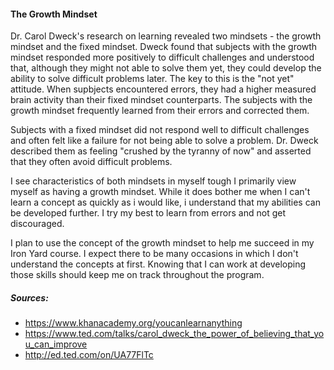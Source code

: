 #### The Growth Mindset

Dr. Carol Dweck's research on learning revealed two mindsets - the growth mindset and the fixed mindset. Dweck found that subjects with the growth mindset responded more positively to difficult challenges and understood that, although they might not able to solve them yet, they could develop the ability to solve difficult problems later. The key to this is the "not yet" attitude. When supbjects encountered errors, they had a higher measured brain activity than their fixed mindset counterparts. The subjects with the growth mindset frequently learned from their errors and corrected them.

Subjects with a fixed mindset did not respond well to difficult challenges and often felt like a failure for not being able to solve a problem. Dr. Dweck described them as feeling "crushed by the tyranny of now" and asserted that they often avoid difficult problems.

I see characteristics of both mindsets in myself tough I primarily view myself as having a growth mindset. While it does bother me when I can't learn a concept as quickly as i would like, i understand that my abilities can be developed further. I try my best to learn from errors and not get discouraged.

I plan to use the concept of the growth mindset to help me succeed in my Iron Yard course. I expect there to be many occasions in which I don't understand the concepts at first. Knowing that I can work at developing those skills should keep me on track throughout the program.


##### Sources:
- https://www.khanacademy.org/youcanlearnanything
- https://www.ted.com/talks/carol_dweck_the_power_of_believing_that_you_can_improve
- http://ed.ted.com/on/UA77FlTc

